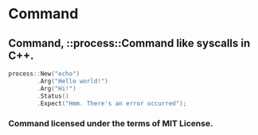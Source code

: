 # Command
## Command, ::process::Command like syscalls in C++.

```cpp
process::New("echo")
        .Arg("Hello world!")
        .Arg("Hi!")
        .Status()
        .Expect("Hmm. There's an error occurred");
```

### Command licensed under the terms of MIT License.

